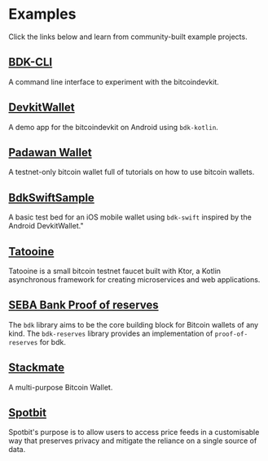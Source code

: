 # Examples

Click the links below and learn from community-built example projects.

## [BDK-CLI](https://github.com/bitcoindevkit/bdk-cli)
A command line interface to experiment with the bitcoindevkit.

## [DevkitWallet](https://github.com/thunderbiscuit/devkit-wallet)
A demo app for the bitcoindevkit on Android using `bdk-kotlin`.
## [Padawan Wallet](https://github.com/thunderbiscuit/padawan-wallet)
A testnet-only bitcoin wallet full of tutorials on how to use bitcoin wallets.

## [BdkSwiftSample](https://github.com/futurepaul/BdkSwiftSample)
A basic test bed for an iOS mobile wallet using `bdk-swift` inspired by the Android DevkitWallet."

## [Tatooine](https://github.com/thunderbiscuit/tatooine)
Tatooine is a small bitcoin testnet faucet built with Ktor, a Kotlin asynchronous framework for creating microservices and web applications.

## [SEBA Bank Proof of reserves](https://github.com/bitcoindevkit/bdk-reserves)
The `bdk` library aims to be the core building block for Bitcoin wallets of any kind. The `bdk-reserves` library provides an implementation of `proof-of-reserves` for bdk.

## [Stackmate](https://github.com/StackmateNetwork/the-stackmate)
A multi-purpose Bitcoin Wallet.

## [Spotbit](https://github.com/BlockchainCommons/spotbit)
Spotbit's purpose is to allow users to access price feeds in a customisable way that preserves privacy and mitigate the reliance on a single source of data.